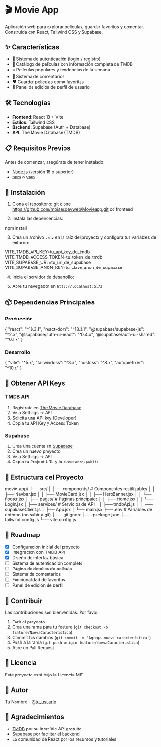# 🎬 Movie App

Aplicación web para explorar películas, guardar favoritos y comentar. Construida con React, Tailwind CSS y Supabase.

## ✨ Características

- 🔐 Sistema de autenticación (login y registro)
- 🎥 Catálogo de películas con información completa de TMDB
- ⭐ Películas populares y tendencias de la semana
- 💬 Sistema de comentarios
- ❤️ Guardar películas como favoritas
- 👤 Panel de edición de perfil de usuario

## 🛠️ Tecnologías

- **Frontend**: React 18 + Vite
- **Estilos**: Tailwind CSS
- **Backend**: Supabase (Auth + Database)
- **API**: The Movie Database (TMDB)

## 📋 Requisitos Previos

Antes de comenzar, asegúrate de tener instalado:

- [Node.js](https://nodejs.org/) (versión 16 o superior)
- [npm](https://www.npmjs.com/) o [yarn](https://yarnpkg.com/)

## 🚀 Instalación

1. Clona el repositorio:
git clone https://github.com/moisesdevweb/Movieapp.git
cd frontend

2. Instala las dependencias:

npm install

3. Crea un archivo `.env` en la raíz del proyecto y configura tus variables de entorno:

VITE_TMDB_API_KEY=tu_api_key_de_tmdb
VITE_TMDB_ACCESS_TOKEN=tu_token_de_tmdb
VITE_SUPABASE_URL=tu_url_de_supabase
VITE_SUPABASE_ANON_KEY=tu_clave_anon_de_supabase                   

4. Inicia el servidor de desarrollo:

5. Abre tu navegador en `http://localhost:5173`

## 📦 Dependencias Principales

### Producción

{
"react": "^18.3.1",
"react-dom": "^18.3.1",
"@supabase/supabase-js": "^2.x",
"@supabase/auth-ui-react": "^0.4.x",
"@supabase/auth-ui-shared": "^0.1.x"
}


### Desarrollo

{
"vite": "^5.x",
"tailwindcss": "^3.x",
"postcss": "^8.x",
"autoprefixer": "^10.x"
}


## 🔑 Obtener API Keys

### TMDB API
1. Regístrate en [The Movie Database](https://www.themoviedb.org/)
2. Ve a Settings → API
3. Solicita una API key (Developer)
4. Copia tu API Key y Access Token

### Supabase
1. Crea una cuenta en [Supabase](https://supabase.com/)
2. Crea un nuevo proyecto
3. Ve a Settings → API
4. Copia tu Project URL y la clave `anon/public`

## 📁 Estructura del Proyecto

movie-app/
├── src/
│ ├── components/ # Componentes reutilizables
│ │ ├── Navbar.jsx
│ │ ├── MovieCard.jsx
│ │ ├── HeroBanner.jsx
│ │ └── Footer.jsx
│ ├── pages/ # Páginas principales
│ │ ├── Home.jsx
│ │ └── Login.jsx
│ ├── services/ # Servicios de API
│ │ ├── tmdbApi.js
│ │ └── supabaseClient.js
│ ├── App.jsx
│ └── main.jsx
├── .env # Variables de entorno (no subir a git)
├── .gitignore
├── package.json
├── tailwind.config.js
└── vite.config.js


## 🎯 Roadmap

- [x] Configuración inicial del proyecto
- [x] Integración con TMDB API
- [x] Diseño de interfaz básica
- [ ] Sistema de autenticación completo
- [ ] Página de detalles de película
- [ ] Sistema de comentarios
- [ ] Funcionalidad de favoritos
- [ ] Panel de edición de perfil

## 🤝 Contribuir

Las contribuciones son bienvenidas. Por favor:

1. Fork el proyecto
2. Crea una rama para tu feature (`git checkout -b feature/NuevaCaracteristica`)
3. Commit tus cambios (`git commit -m 'Agrega nueva característica'`)
4. Push a la rama (`git push origin feature/NuevaCaracteristica`)
5. Abre un Pull Request

## 📝 Licencia

Este proyecto está bajo la Licencia MIT.

## 👤 Autor

Tu Nombre - [@tu_usuario](https://github.com/tu-usuario)

## 🙏 Agradecimientos

- [TMDB](https://www.themoviedb.org/) por su increíble API gratuita
- [Supabase](https://supabase.com/) por facilitar el backend
- La comunidad de React por los recursos y tutoriales
